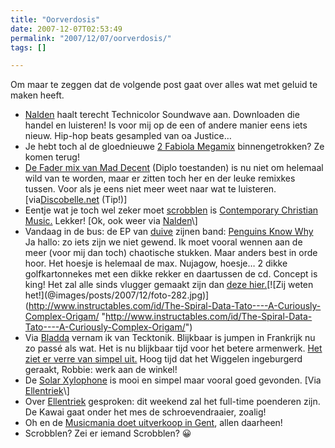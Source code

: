 ```yaml
---
title: "Oorverdosis"
date: 2007-12-07T02:53:49
permalink: "2007/12/07/oorverdosis/"
tags: []

---
```

Om maar te zeggen dat de volgende post gaat over alles wat met geluid te maken heeft.

* [Nalden](http://www.nalden.net/?p=967 "http://www.nalden.net/?p=967") haalt terecht Technicolor Soundwave aan. Downloaden die handel en luisteren! Is voor mij op de een of andere manier eens iets nieuw. Hip-hop beats gesampled van oa Justice…
* Je hebt toch al de gloednieuwe [2 Fabiola Megamix](http://www.dj2dj.be/dj2dj.dj2dj.be/2Fabiola/2Fabiola_megamix_320k.mp3 "http://www.dj2dj.be/dj2dj.dj2dj.be/2Fabiola/2Fabiola_megamix_320k.mp3") binnengetrokken? Ze komen terug!
* [De Fader mix van Mad Decent](http://www.maddecent.com/fader/fadermix!!!!%20Rendered.mp3 "http://www.maddecent.com/fader/fadermix!!!!%20Rendered.mp3") (Diplo toestanden) is nu niet om helemaal wild van te worden, maar er zitten toch her en der leuke remixkes tussen. Voor als je eens niet meer weet naar wat te luisteren. \[via[Discobelle.net](http://www.discobelle.net/2007/12/05/the-new-club-mad-decent-mix-at-the-fader/ "http://www.discobelle.net/2007/12/05/the-new-club-mad-decent-mix-at-the-fader/") (Tip!)\]
* Eentje wat je toch wel zeker moet [scrobblen](http://www.last.fm/user/Habbakuk3 "http://www.last.fm/user/Habbakuk3") is [Contemporary Christian Music.](http://www.christiandewit.nl/mix/ "http://www.christiandewit.nl/mix/") Lekker! \[Ok, ook weer via [Nalden](http://www.nalden.net/?p=920 "http://www.nalden.net/?p=920")\]
* Vandaag in de bus: de EP van [duive](http://www.donebysimon.be/?s=ornamental "http://www.donebysimon.be/?s=ornamental") zijnen band: [Penguins Know Why](http://www.penguinsknowwhy.be/ "http://www.penguinsknowwhy.be/") Ja hallo: zo iets zijn we niet gewend. Ik moet vooral wennen aan de meer (voor mij dan toch) chaotische stukken. Maar anders best in orde hoor. Het hoesje is helemaal de max. Nujagow, hoesje… 2 dikke golfkartonnekes met een dikke rekker en daartussen de cd. Concept is king! Het zal alle sinds vlugger gemaakt zijn dan [deze hier.](http://www.instructables.com/id/The-Spiral-Data-Tato----A-Curiously-Complex-Origam/ "http://www.instructables.com/id/The-Spiral-Data-Tato----A-Curiously-Complex-Origam/")[![Zij weten het!](@images/posts/2007/12/foto-282.jpg)](http://www.instructables.com/id/The-Spiral-Data-Tato----A-Curiously-Complex-Origam/ "http://www.instructables.com/id/The-Spiral-Data-Tato----A-Curiously-Complex-Origam/")
* Via [Bladda](http://www.ladda.be/bladda/?p=219 "http://www.ladda.be/bladda/?p=219") vernam ik van Tecktonik. Blijkbaar is jumpen in Frankrijk nu zo passé als wat. Het is nu blijkbaar tijd voor het betere armenwerk. [Het ziet er verre van simpel uit.](http://www.youtube.com/results?search_query=tecktonik&search=Search "http://www.youtube.com/results?search_query=tecktonik&search=Search") Hoog tijd dat het Wiggelen ingeburgerd geraakt, Robbie: werk aan de winkel!
* De [Solar Xylophone](http://www.prize-pony.com/itp/blog/category/audio-art "http://www.prize-pony.com/itp/blog/category/audio-art") is mooi en simpel maar vooral goed gevonden. \[Via [Ellentriek](http://www.ellentriek.net/?p=182 "http://www.ellentriek.net/?p=182")\]
* Over [Ellentriek](http://www.ellentriek.net/?p=145 "http://www.ellentriek.net/?p=145") gesproken: dit weekend zal het full-time poenderen zijn. De Kawai gaat onder het mes de schroevendraaier, zoalig!
* Oh en de [Musicmania doet uitverkoop in Gent](http://groovekit.be/2007/11/20/mania-gent-clearance-sale-date/ "http://groovekit.be/2007/11/20/mania-gent-clearance-sale-date/"), allen daarheen!
* Scrobblen? Zei er iemand Scrobblen? 😀
